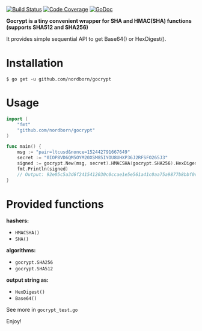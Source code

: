 [![Build Status](https://travis-ci.org/nordborn/gocrypt.svg?branch=master)](https://travis-ci.org/nordborn/gocrypt)
[![Code Coverage](https://codecov.io/gh/nordborn/gocrypt/branch/master/graph/badge.svg)](https://codecov.io/gh/nordborn/gocrypt/branch/master/graph/badge.svg)
[![GoDoc](https://godoc.org/github.com/nordborn/gocrypt?status.svg)](https://godoc.org/github.com/nordborn/gocrypt)

**Gocrypt is a tiny convenient wrapper for SHA and HMAC(SHA) functions (supports SHA512 and SHA256)**

It provides simple sequential API to get Base64() or HexDigest().


# Installation

`$ go get -u github.com/nordborn/gocrypt`

# Usage

```Go
import (
    "fmt"
    "github.com/nordborn/gocrypt"
)

func main() {
    msg := "pair=ltcusd&nonce=152442791667649"
    secret := "0IOP8VD6QM5OYM20XSM85IYOU8UHXP36J2RFSFO265J3"
    signed := gocrypt.New(msg, secret).HMACSHA(gocrypt.SHA256).HexDigest()
    fmt.Println(signed)
    // Output: 92e05c5a3d6f2415412030c0ccae1e5e561a41c0aa75a9877b8bbf0cef49cb83
}
```

# Provided functions

**hashers:**
- `HMACSHA()`
- `SHA()`

**algorithms:**
- `gocrypt.SHA256`
- `gocrypt.SHA512`

**output string as:** 
- `HexDigest()`
- `Base64()`

See more in `gocrypt_test.go`

Enjoy!
